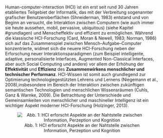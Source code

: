 <!-- filename: 01_Einfuehrung.md -->
<!-- title: Einführung -->

Human-computer-interaction (HCI) ist ein erst seit rund 30 Jahren etabliertes Teilgebiet der Informatik, das mit der Verbreitung sogenannter grafischer Benutzeroberflächen (Shneiderman, 1983) entstand und von Beginn an versucht, die Interaktion zwischen Computern (wie auch immer sie heute aussehen, mobil, pervasive, ubiquitous) (siehe Kapitel #grundlagen) und Menscheffektiv und effizient zu ermöglichen. Während die klassische HCI-Forschung (Card, Moran & Newell, 1983; Norman, 1986) sich auf das Zusammenspiel zwischen Mensch–Aufgabe–Computer konzentrierte, widmet sich die neuere HCI-Forschung neben der Erforschung neuer Interaktionsparadigmen (zum Beispiel intelligente, adaptive, personalisierte Interfaces, Augmented Non-Classical Interfaces, aber auch Social Computing und andere) vor allem der Erhöhung der **Effektivität** und **Effizienz** des **Zusammenwirkens menschlicher und technischer Performanz**. HCI-Wissen ist somit auch grundlegend zur Optimierung technologiegestützten Lehrens und Lernens (Niegemann et al., 2008),insbesondere im Bereich der Interaktion zwischen zukünftigen semantischen Technologien und menschlichen Wissensräumen (Cuhls, Ganz & Warnke, 2009). Die Betrachtung der Unterschiede und Gemeinsamkeiten von menschlicher und maschineller Intelligenz ist ein wichtiger Aspekt moderner HCI-Forschung (Holzinger, 2013).

<center><figure>
  <img src="https://raw.githubusercontent.com/ed-tech-at/L3T/refs/heads/main/11_Human-Computer-Interaction/img/01_HCI_erforscht_Aspekte_an_der_Nahtstelle_zwischen_Information_Perzeption_und_Kogn.png" alt="Abb. 1: HCI erforscht Aspekte an der Nahtstelle zwischen Information, Perzeption und Kognition">
  <figcaption>Abb. 1: HCI erforscht Aspekte an der Nahtstelle zwischen Information, Perzeption und Kognition</figcaption>
</figure></center>

